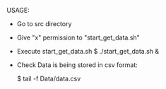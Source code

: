 USAGE:

- Go to src directory

- Give "x" permission to "start_get_data.sh"

- Execute start_get_data.sh
   $ ./start_get_data.sh &

- Check Data is being stored in csv format:

   $ tail -f Data/data.csv
